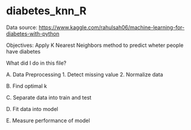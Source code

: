 # diabetes_knn_R
Data source: https://www.kaggle.com/rahulsah06/machine-learning-for-diabetes-with-python

Objectives: Apply K Nearest Neighbors method to predict wheter people have diabetes

What did I do in this file?

A. Data Preprocessing
     1. Detect missing value
     2. Normalize data

B. Find optimal k

C. Separate data into train and test

D. Fit data into model

E. Measure performance of model
